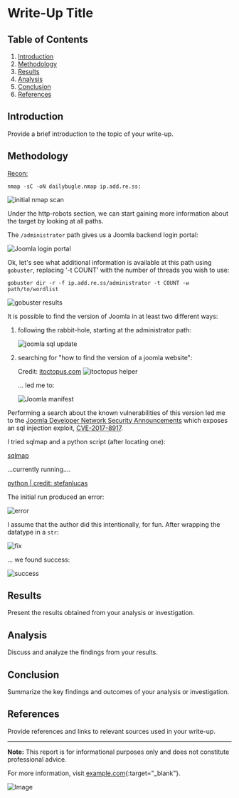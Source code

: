 


# Write-Up Title

## Table of Contents
1. [Introduction](#introduction)
2. [Methodology](#methodology)
3. [Results](#results)
4. [Analysis](#analysis)
5. [Conclusion](#conclusion)
6. [References](#references)

## Introduction
Provide a brief introduction to the topic of your write-up.

## Methodology

<u>Recon:</u>

```nmap -sC -oN dailybugle.nmap ip.add.re.ss:```

![initial nmap scan](nmap-sC-scan.png)

Under the http-robots section, we can start gaining more information about the target by looking at all paths.

The ```/administrator``` path gives us a Joomla backend login portal:

![Joomla login portal](joomla-administrator.png)

Ok, let's see what additional information is available at this path using ```gobuster```, replacing '-t COUNT' with the number of threads you wish to use:

```gobuster dir -r -f ip.add.re.ss/administrator -t COUNT -w path/to/wordlist```

![gobuster results](gobuster-results.png)

It is possible to find the version of Joomla in at least two different ways:

1. following the rabbit-hole, starting at the administrator path: 

    ![joomla sql update](joomla-sql-update.png)

2. searching for "how to find the version of a joomla website":

    Credit: [itoctopus.com](https://www.itoctopus.com/how-to-quickly-know-the-version-of-any-joomla-website)
    ![itoctopus helper](itoctopushelper.png)

    ... led me to:

    ![Joomla manifest](joomla-manifest.png)

Performing a search about the known vulnerabilities of this version led me to the [Joomla Developer Network Security Announcements](https://developer.joomla.org/security-centre/692-20170501-core-sql-injection.html) which exposes an sql injection exploit, [CVE-2017-8917](https://cve.mitre.org/cgi-bin/cvename.cgi?name=CVE-2017-8917).

I tried sqlmap and a python script (after locating one):

<u>sqlmap</u>

...currently running....

<u>python | credit: [stefanlucas](https://github.com/stefanlucas/Exploit-Joomla)</u>

The initial run produced an error:

![error](sqli-error.png)

I assume that the author did this intentionally, for fun. After wrapping the datatype in a ```str```:

![fix](sqli-str-fix.png)

... we found success:

![success](sqli-success.png)

## Results
Present the results obtained from your analysis or investigation.

## Analysis
Discuss and analyze the findings from your results.

## Conclusion
Summarize the key findings and outcomes of your analysis or investigation.

## References
Provide references and links to relevant sources used in your write-up.

---

**Note:** This report is for informational purposes only and does not constitute professional advice.

For more information, visit [example.com](https://example.com){:target="_blank"}.

![Image](image.jpg)


